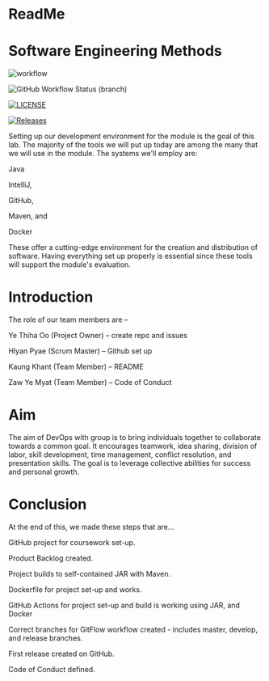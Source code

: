# ReadMe
# Software Engineering Methods

![workflow](https://github.com/Hlyan-Pyae-40524301/DevOpsGp1/actions/workflows/main.yml/badge.svg)

![GitHub Workflow Status (branch)](https://img.shields.io/github/actions/workflow/status/Hlyan-Pyae-40524301/sem/main.yml?branch=develop)

[![LICENSE](https://img.shields.io/github/license/Hlyan-Pyae-40524301/DevOpsGp1.svg?style=flat-square)](https://github.com/Hlyan-Pyae-40524301/DevOpsGp1/blob/master/LICENSE)

[![Releases](https://img.shields.io/github/release/Hlyan-Pyae-40524301/DevOpsGp1/all.svg?style=flat-square)](https://github.com/Hlyan-Pyae-40524301/DevOpsGp1/releases)

Setting up our development environment for the module is the goal of this lab. The majority of the tools we will put up today are among the many that we will use in the module. The systems we'll employ are:

Java

IntelliJ,

GitHub,

Maven, and

Docker

These offer a cutting-edge environment for the creation and distribution of software. Having everything set up properly is essential since these tools will support the module's evaluation.

# Introduction

The role of our team members are –

Ye Thiha Oo (Project Owner) – create repo and issues

Hlyan Pyae (Scrum Master) – Github set up

Kaung Khant (Team Member) – README

Zaw Ye Myat (Team Member) – Code of Conduct



# Aim

The aim of DevOps with group is to bring individuals together to collaborate towards a common goal. It encourages teamwork, idea sharing, division of labor, skill development, time management, conflict resolution, and presentation skills. The goal is to leverage collective abilities for success and personal growth.

# Conclusion

At the end of this, we made these steps that are...

GitHub project for coursework set-up.

Product Backlog created.

Project builds to self-contained JAR with Maven.

Dockerfile for project set-up and works.

GitHub Actions for project set-up and build is working using JAR, and Docker

Correct branches for GitFlow workflow created - includes master, develop, and release branches.

First release created on GitHub.

Code of Conduct defined.


